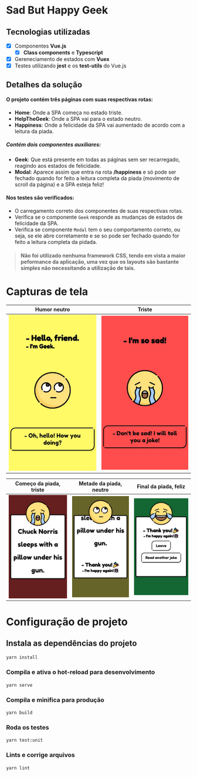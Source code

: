 # Sad But Happy Geek

## Tecnologias utilizadas
- [x] Componentes **Vue.js**
  - [x] **Class components** e **Typescript**
- [x] Gereneciamento de estados com **Vuex**
- [x] Testes utilizando **jest** e os **test-utils** do Vue.js

## Detalhes da solução
#### O projeto contém três páginas com suas respectivas rotas:
  - **Home**: Onde a SPA começa no estado triste.
  - **HelpTheGeek**: Onde a SPA vai para o estado neutro.
  - **Happiness**: Onde a felicidade da SPA vai aumentado de acordo com a leitura da piada.

##### Contém dois componentes auxiliares:
  - **Geek**: Que está presente em todas as páginas sem ser recarregado, reagindo aos estados de felicidade.
  - **Modal**: Aparece assim que entra na rota **/happiness** e só pode ser fechado quando for feito a leitura completa da piada (movimento de scroll da página) e a SPA esteja feliz!

#### Nos testes são verificados: 
  - O carregamento correto dos componentes de suas respectivas rotas.
  - Verifica se o componente `Geek` responde as mudanças de estados de felicidade da SPA.
  - Verifica se componente `Modal` tem o seu comportamento correto, ou seja, se ele abre corretamente e se so pode ser fechado quando for feito a leitura completa da pidada.
  
> #### Não foi utilizado nenhuma framework CSS, tendo em vista a maior peformance da aplicação, uma vez que os layouts são bastante simples não necessitando a utilização de tais.

# Capturas de tela

| Humor neutro                    | Triste                                 |
| ------------------------------- | -------------------------------------- |
| ![Home](./docs/images/Home.jpg) | ![Home](./docs/images/HelpTheGeek.jpg) |

| Começo da piada, triste                 | Metade da piada, neutro                 | Final da piada, feliz                   |
| --------------------------------------- | --------------------------------------- | --------------------------------------- |
| ![Home](./docs/images/ReadingJoke1.jpg) | ![Home](./docs/images/ReadingJoke2.jpg) | ![Home](./docs/images/ReadingJoke3.jpg) |

# Configuração de projeto

## Instala as dependências do projeto
```
yarn install
```

### Compila e ativa o hot-reload para desenvolvimento
```
yarn serve
```

### Compila e minifica para produção
```
yarn build
```

### Roda os testes
```
yarn test:unit
```

### Lints e corrige arquivos
```
yarn lint
```
